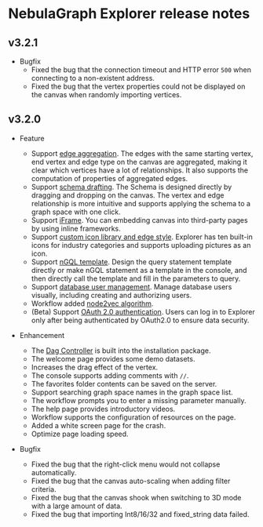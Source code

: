 # NebulaGraph Explorer release notes

## v3.2.1

- Bugfix
  - Fixed the bug that the connection timeout and HTTP error `500` when connecting to a non-existent address.
  - Fixed the bug that the vertex properties could not be displayed on the canvas when randomly importing vertices.

## v3.2.0

- Feature
  - Support [edge aggregation](../..//nebula-explorer/canvas-operations/visualization-mode.md). The edges with the same starting vertex, end vertex and edge type on the canvas are aggregated, making it clear which vertices have a lot of relationships. It also supports the computation of properties of aggregated edges.
  - Support [schema drafting](../../nebula-explorer/db-management/draft.md). The Schema is designed directly by dragging and dropping on the canvas. The vertex and edge relationship is more intuitive and supports applying the schema to a graph space with one click.
  - Support [iFrame](../../nebula-explorer/iframe.md). You can embedding canvas into third-party pages by using inline frameworks.
  - Support [custom icon library and edge style](../../nebula-explorer/canvas-operations/canvas-overview.md). Explorer has ten built-in icons for industry categories and supports uploading pictures as an icon.
  - Support [nGQL template](../../nebula-explorer/db-management/ngql-template.md). Design the query statement template directly or make nGQL statement as a template in the console, and then directly call the template and fill in the parameters to query.
  - Support [database user management](../../nebula-explorer/db-management/dbuser_management.md). Manage database users visually, including creating and authorizing users.
  - Workflow added [node2vec algorithm](../../graph-computing/algorithm-description.md).
  - (Beta) Support [OAuth 2.0 authentication](../../nebula-explorer/deploy-connect/ex-ug-connect.md). Users can log in to Explorer only after being authenticated by OAuth2.0 to ensure data security.

- Enhancement
  - The [Dag Controller](../../nebula-explorer/deploy-connect/ex-ug-deploy.md) is built into the installation package.
  - The welcome page provides some demo datasets.
  - Increases the drag effect of the vertex.
  - The console supports adding comments with `//`.
  - The favorites folder contents can be saved on the server.
  - Support searching graph space names in the graph space list.
  - The workflow prompts you to enter a missing parameter manually.
  - The help page provides introductory videos.
  - Workflow supports the configuration of resources on the page.
  - Added a white screen page for the crash.
  - Optimize page loading speed.

- Bugfix
  - Fixed the bug that the right-click menu would not collapse automatically.
  - Fixed the bug that the canvas auto-scaling when adding filter criteria.
  - Fixed the bug that the canvas shook when switching to 3D mode with a large amount of data.
  - Fixed the bug that importing Int8/16/32 and fixed_string data failed.
